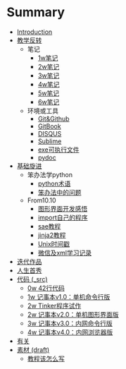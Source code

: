 # Summary

* [Introduction](README.md)
* [教学反转](0MOOC/README.md)
   * 笔记
       * [1w笔记](0MOOC/note1.md)
       * [2w笔记](0MOOC/note2.md)
       * [3w笔记](0MOOC/note3.md)
       * [4w笔记](0MOOC/note4.md)
       * [5w笔记](0MOOC/note5.md)
       * [6w笔记](0MOOC/note6.md)
   * 环境或工具
       * [Git&Github](0MOOC/git.md)
       * [GitBook](0MOOC/GitBook.md)
       * [DISQUS](0MOOC/DISQUS.md)
       * [Sublime](0MOOC/sublimeplugin.md)
       * [exe可执行文件](0MOOC/exe.md)
       * [pydoc](0MOOC/pydoc.md)
* [基础旋进](1sTry/README.md)
   * 笨办法学python
       * [python术语](1sTry/Term4Py.md)
       * [笨办法中的问题](1sTry/Q4HardwayPy.md)
   * From10.10
       * [图形界面开发感悟](1sTry/GUIkeypoint.md)
       * [import自己的程序](1sTry/importmycode.md)
       * [sae教程](1sTry/sae.md)
       * [jinja2教程](1sTry/jinja.md)
       * [Unix时间戳](1sTry/unixtime.md)
       * [微信及xml学习记录](1sTry/wechat+xml.md)
* [迭代作品](2nDev/README.md)
* [人生首秀](3rDemo/README.md)
* [代码 (_src)](_src/README.md)
   * [0w 42行代码](_src/om2py0w/0wex0/main.py)
   * [1w 记事本v1.0：单机命令行版](_src/om2py0w/0wex1/README.md)
   * [2w Tinker程序试作](_src/om2py1w/README.md)
   * [2w 记事本v2.0：单机图形界面版](_src/om2py2w/2wex0/README.md)
   * [3w 记事本v3.0：内网命令行版](_src/om2py3w/3wex0/README.md)
   * [4w 记事本v4.0：内网浏览器版](_src/om2py4w/4wex0/README.md)
* [有关](ABOUT.md)
* [素材 (draft)](draft/README.md)
   * [教程该怎么写](draft/how2tutorial.md)